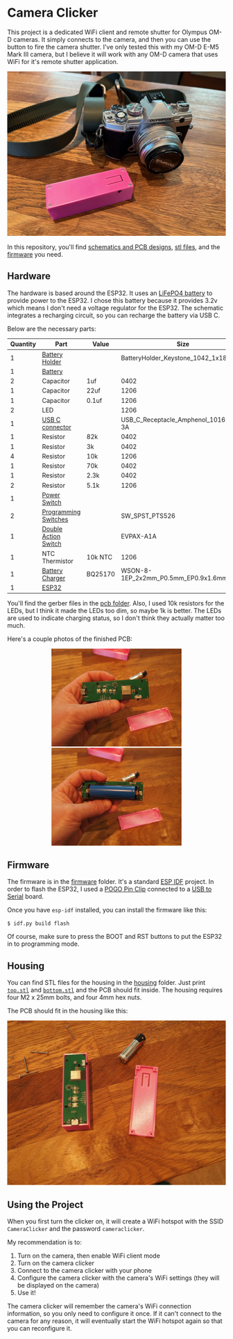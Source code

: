 # Camera Clicker

This project is a dedicated WiFi client and remote shutter for Olympus OM-D cameras.
It simply connects to the camera, and then you can use the button to fire the camera shutter.
I've only tested this with my OM-D E-M5 Mark III camera, but I believe it will work with any OM-D camera that uses WiFi for it's remote shutter application.

<p align="center">
  <img alt="Camera Clicker" src="images/IMG_2563.jpeg" />
</p>

In this repository, you'll find [schematics and PCB designs](pcb), [stl files](housing), and the [firmware](firmware) you need.

## Hardware

The hardware is based around the ESP32.  It uses an [LiFePO4 battery](https://www.digikey.com/en/products/detail/zeus-battery-products/PCIFR18650-1500/9828824) to provide power to the ESP32.
I chose this battery because it provides 3.2v which means I don't need a voltage regulator for the ESP32.
The schematic integrates a recharging circuit, so you can recharge the battery via USB C.

Below are the necessary parts:

| Quantity | Part | Value | Size |
| -------- | ---- | ---- | ----- |
| 1 | [Battery Holder](https://www.digikey.com/en/products/detail/keystone-electronics/1042/2745668) |  | BatteryHolder_Keystone_1042_1x18650 |
| 1 | [Battery](https://www.digikey.com/en/products/detail/zeus-battery-products/PCIFR18650-1500/9828824) |  |  |
| 2 | Capacitor | 1uf | 0402 |
| 1 | Capacitor | 22uf | 1206 |
| 1 | Capacitor | 0.1uf | 1206 |
| 2 | LED |  | 1206 |
| 1 | [USB C connector](https://www.digikey.com/en/products/detail/amphenol-cs-fci/10164359-00011LF/18443702) |  | USB_C_Receptacle_Amphenol_10164359-3A |
| 1 | Resistor | 82k | 0402 |
| 1 | Resistor | 3k | 0402 |
| 4 | Resistor | 10k | 1206 |
| 1 | Resistor | 70k | 0402 |
| 1 | Resistor | 2.3k | 0402 |
| 2 | Resistor | 5.1k | 1206 |
| 1 | [Power Switch](https://www.digikey.com/en/products/detail/te-connectivity-alcoswitch-switches/1825232-1/4021554) |  |  |
| 2 | [Programming Switches](https://www.digikey.com/en/products/detail/c-k/PTS526-SK15-SMTR2-LFS/10056626) |  | SW_SPST_PTS526 |
| 1 | [Double Action Switch](https://www.digikey.com/en/products/detail/panasonic-electronic-components/EVP-AXBA1A/4930566) |  | EVPAX-A1A |
| 1 | NTC Thermistor | 10k NTC | 1206 |
| 1 | [Battery Charger](https://www.digikey.com/en/products/detail/texas-instruments/BQ25170DSGR/14124032) | BQ25170 | WSON-8-1EP_2x2mm_P0.5mm_EP0.9x1.6mm |
| 1 | [ESP32](https://www.digikey.com/en/products/detail/espressif-systems/ESP32-MINI-1-N4/13532111) |  |  |

You'll find the gerber files in the [pcb folder](pcb).
Also, I used 10k resistors for the LEDs, but I think it made the LEDs too dim, so maybe 1k is better.
The LEDs are used to indicate charging status, so I don't think they actually matter too much.

Here's a couple photos of the finished PCB:

<p align="center">
  <img alt="PCB Top" src="images/P6290024.jpeg" width=300 /> <img alt="PCB Bottom" src="images/P6290026.jpeg" width=300 />
</p>

## Firmware

The firmware is in the [firmware](firmware) folder.  It's a standard [ESP IDF](https://github.com/espressif/esp-idf) project.
In order to flash the ESP32, I used a [POGO Pin Clip](https://www.adafruit.com/product/5433) connected to a [USB to Serial](https://www.sparkfun.com/products/12731) board.

Once you have `esp-idf` installed, you can install the firmware like this:

```
$ idf.py build flash
```

Of course, make sure to press the BOOT and RST buttons to put the ESP32 in to programming mode.

## Housing

You can find STL files for the housing in the [housing](housing) folder.
Just print [`top.stl`](housing/top.stl) and [`bottom.stl`](housing/bottom.stl) and the PCB should fit inside.
The housing requires four M2 x 25mm bolts, and four 4mm hex nuts.

The PCB should fit in the housing like this:

<p align="center">
  <img alt="Camera Clicker" src="images/P6290021.jpeg" />
</p>

## Using the Project

When you first turn the clicker on, it will create a WiFi hotspot with the SSID `CameraClicker` and the password `cameraclicker`.

My recommendation is to:

1. Turn on the camera, then enable WiFi client mode
2. Turn on the camera clicker
3. Connect to the camera clicker with your phone
4. Configure the camera clicker with the camera's WiFi settings (they will be displayed on the camera)
5. Use it!

The camera clicker will remember the camera's WiFi connection information, so you only need to configure it once.
If it can't connect to the camera for any reason, it will eventually start the WiFi hotspot again so that you can reconfigure it.
